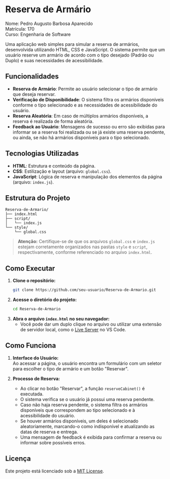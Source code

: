 # Reserva de Armário

Nome: Pedro Augusto Barbosa Aparecido<br>
Matrícula: 170<br>
Curso: Engenharia de Software<br>

Uma aplicação web simples para simular a reserva de armários, desenvolvida utilizando HTML, CSS e JavaScript. O sistema permite que um usuário reserve um armário de acordo com o tipo desejado (Padrão ou Duplo) e suas necessidades de acessibilidade.

## Funcionalidades

- **Reserva de Armário**: Permite ao usuário selecionar o tipo de armário que deseja reservar.
- **Verificação de Disponibilidade**: O sistema filtra os armários disponíveis conforme o tipo selecionado e as necessidades de acessibilidade do usuário.
- **Reserva Aleatória**: Em caso de múltiplos armários disponíveis, a reserva é realizada de forma aleatória.
- **Feedback ao Usuário**: Mensagens de sucesso ou erro são exibidas para informar se a reserva foi realizada ou se já existe uma reserva pendente, ou ainda, se não há armários disponíveis para o tipo selecionado.

## Tecnologias Utilizadas

- **HTML**: Estrutura e conteúdo da página.
- **CSS**: Estilização e layout (arquivo: `global.css`).
- **JavaScript**: Lógica de reserva e manipulação dos elementos da página (arquivo: `index.js`).

## Estrutura do Projeto

```
Reserva-de-Armario/
├── index.html
├── script/
│   └── index.js
└── style/
    └── global.css
```

> **Atenção:** Certifique-se de que os arquivos `global.css` e `index.js` estejam corretamente organizados nas pastas `style` e `script`, respectivamente, conforme referenciado no arquivo `index.html`.

## Como Executar

1. **Clone o repositório:**
   ```bash
   git clone https://github.com/seu-usuario/Reserva-de-Armario.git
   ```
2. **Acesse o diretório do projeto:**
   ```bash
   cd Reserva-de-Armario
   ```
3. **Abra o arquivo `index.html` no seu navegador:**
   - Você pode dar um duplo clique no arquivo ou utilizar uma extensão de servidor local, como o [Live Server](https://marketplace.visualstudio.com/items?itemName=ritwickdey.LiveServer) no VS Code.

## Como Funciona

1. **Interface do Usuário:**  
   Ao acessar a página, o usuário encontra um formulário com um seletor para escolher o tipo de armário e um botão "Reservar".

2. **Processo de Reserva:**  
   - Ao clicar no botão "Reservar", a função `reserveCabinet()` é executada.
   - O sistema verifica se o usuário já possui uma reserva pendente.
   - Caso não haja reserva pendente, o sistema filtra os armários disponíveis que correspondem ao tipo selecionado e à acessibilidade do usuário.
   - Se houver armários disponíveis, um deles é selecionado aleatoriamente, marcando-o como indisponível e atualizando as datas de reserva e entrega.
   - Uma mensagem de feedback é exibida para confirmar a reserva ou informar sobre possíveis erros.

## Licença

Este projeto está licenciado sob a [MIT License](LICENSE).

